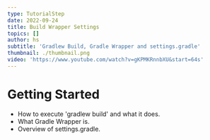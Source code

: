 ```yaml
---
type: TutorialStep
date: 2022-09-24
title: Build Wrapper Settings
topics: []
author: hs
subtitle: 'Gradlew Build, Gradle Wrapper and settings.gradle'
thumbnail: ./thumbnail.png
video: 'https://www.youtube.com/watch?v=gKPMKRnnbXU&start=64s'
---
```


# Getting Started

* How to execute 'gradlew build' and what it does.
* What Gradle Wrapper is.
* Overview of settings.gradle.
